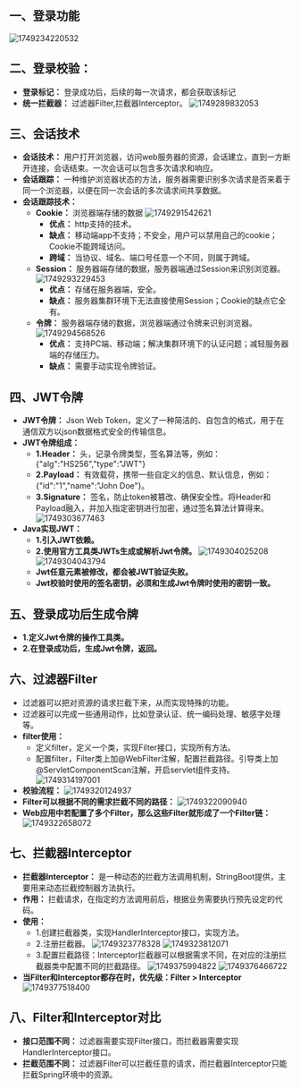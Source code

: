 ## 一、登录功能
![1749234220532](image/15.登录功能/1749234220532.png)
## 二、登录校验：
* **登录标记：** 登录成功后，后续的每一次请求，都会获取该标记
* **统一拦截器：** 过滤器Filter,拦截器Interceptor。
 ![1749289832053](image/15.登录功能/1749289832053.png)
## 三、会话技术
* **会话技术：** 用户打开浏览器，访问web服务器的资源，会话建立，直到一方断开连接，会话结束。一次会话可以包含多次请求和响应。
* **会话跟踪：** 一种维护浏览器状态的方法，服务器需要识别多次请求是否来着于同一个浏览器，以便在同一次会话的多次请求间共享数据。
* **会话跟踪技术：**
  * **Cookie：** 浏览器端存储的数据
   ![1749291542621](image/15.登录功能/1749291542621.png)
    * **优点：** http支持的技术。
    * **缺点：** 移动端app不支持；不安全，用户可以禁用自己的cookie；Cookie不能跨域访问。
    * **跨域：** 当协议、域名、端口号任意一个不同，则属于跨域。
  * **Session：** 服务器端存储的数据，服务器端通过Session来识别浏览器。
   ![1749293229453](image/15.登录功能/1749293229453.png)
    * **优点：** 存储在服务器端，安全。
    * **缺点：** 服务器集群环境下无法直接使用Session；Cookie的缺点它全有。
  * **令牌：** 服务器端存储的数据，浏览器端通过令牌来识别浏览器。
   ![1749294568526](image/15.登录功能/1749294568526.png)
    * **优点：** 支持PC端、移动端；解决集群环境下的认证问题；减轻服务器端的存储压力。
    * **缺点：** 需要手动实现令牌验证。
## 四、JWT令牌
* **JWT令牌：** Json Web Token，定义了一种简洁的、自包含的格式，用于在通信双方以json数据格式安全的传输信息。
* **JWT令牌组成：**
  * **1.Header：** 头，记录令牌类型，签名算法等，例如：{"alg":"HS256","type":"JWT"}
  * **2.Payload：** 有效载荷，携带一些自定义的信息、默认信息，例如：{"id":"1","name":"John Doe"}。
  * **3.Signature：** 签名，防止token被篡改、确保安全性。将Header和Payload融入，并加入指定密钥进行加密，通过签名算法计算得来。
  ![1749303677463](image/15.登录功能/1749303677463.png)
* **Java实现JWT：**
  * **1.引入JWT依赖。**
  * **2.使用官方工具类JWTs生成或解析Jwt令牌。** 
  ![1749304025208](image/15.登录功能/1749304025208.png)
  ![1749304043794](image/15.登录功能/1749304043794.png)
  * **Jwt任意元素被修改，都会被JWT验证失败。**
  * **Jwt校验时使用的签名密钥，必须和生成Jwt令牌时使用的密钥一致。**
## 五、登录成功后生成令牌
* **1.定义Jwt令牌的操作工具类。**
* **2.在登录成功后，生成Jwt令牌，返回。**
## 六、过滤器Filter
* 过滤器可以把对资源的请求拦截下来，从而实现特殊的功能。
* 过滤器可以完成一些通用动作，比如登录认证、统一编码处理、敏感字处理等。
* **filter使用：**
  * 定义filter，定义一个类，实现Filter接口，实现所有方法。
  * 配置filter，Filter类上加@WebFilter注解，配置拦截路径。引导类上加@ServletComponentScan注解，开启servlet组件支持。
   ![1749314197001](image/15.登录功能/1749314197001.png)
* **校验流程：**
 ![1749320124937](image/15.登录功能/1749320124937.png)
* **Filter可以根据不同的需求拦截不同的路径：** 
![1749322090940](image/15.登录功能/1749322090940.png)
* **Web应用中若配置了多个Filter，那么这些Filter就形成了一个Filter链：**
![1749322658072](image/15.登录功能/1749322658072.png)
## 七、拦截器Interceptor
* **拦截器Interceptor：** 是一种动态的拦截方法调用机制，StringBoot提供，主要用来动态拦截控制器方法执行。
* **作用：** 拦截请求，在指定的方法调用前后，根据业务需要执行预先设定的代码。
* **使用：**
  * 1.创建拦截器类，实现HandlerInterceptor接口，实现方法。
  * 2.注册拦截器。
  ![1749323778328](image/15.登录功能/1749323778328.png)
  ![1749323812071](image/15.登录功能/1749323812071.png)
  * 3.配置拦截路径：Interceptor拦截器可以根据需求不同，在对应的注册拦截器类中配置不同的拦截路径。
  ![1749375994822](image/15.登录功能/1749375994822.png)
  ![1749376466722](image/15.登录功能/1749376466722.png)
* **当Filter和Interceptor都存在时，优先级：Filter > Interceptor** 
  ![1749377518400](image/15.登录功能/1749377518400.png)
## 八、Filter和Interceptor对比
* **接口范围不同：** 过滤器需要实现Filter接口，而拦截器需要实现HandlerInterceptor接口。
* **拦截范围不同：** 过滤器Filter可以拦截任意的请求，而拦截器Interceptor只能拦截Spring环境中的资源。
